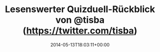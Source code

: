---
retweeted: false
source: <a href="http://twitter.com" rel="nofollow">Twitter Web Client</a>
entities:
  hashtags: []
  symbols: []
  user_mentions:
  - name: Sebastian Cohnen
    screen_name: tisba
    indices:
    - '37'
    - '43'
    id_str: '10950602'
    id: '10950602'
  urls:
  - url: https://t.co/A8yP0Tkv3v
    expanded_url: https://blog.stormforger.com/2014/05/13/quizduell-last-und-loadtesting/
    display_url: blog.stormforger.com/2014/05/13/qui…
    indices:
    - '82'
    - '105'
display_text_range:
- '0'
- '105'
favorite_count: '0'
id_str: '466277489141383168'
truncated: false
retweet_count: '0'
id: '466277489141383168'
possibly_sensitive: false
created_at: Tue May 13 18:03:11 +0000 2014
favorited: false
full_text: 'Lesenswerter Quizduell-Rückblick von [@tisba](https://twitter.com/tisba):
  angenehm unaufgeregt und technisch –'
lang: de
quote_url: https://blog.stormforger.com/2014/05/13/quizduell-last-und-loadtesting/
tags:
- pesos/twitter
date: '2014-05-13T18:03:11+00:00'
src: https://twitter.com/bascht/status/466277489141383168
original_url: https://twitter.com/bascht/status/466277489141383168
type: twitter_tweet
text: 'Lesenswerter Quizduell-Rückblick von [@tisba](https://twitter.com/tisba): angenehm
  unaufgeregt und technisch –'
title: Lesenswerter Quizduell-Rückblick von @tisba (https://twitter.com/tisba)

---